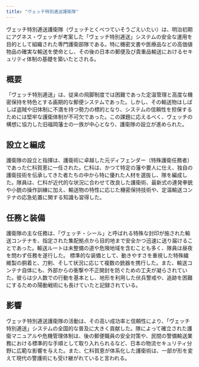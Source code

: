 ```yaml
---
title: "ヴェッチ特別逓送護衛隊"
---
```


ヴェッチ特別逓送護衛隊（ヴェッチとくべつていそうごえいたい）は、明治初期にアグネス・ヴェッチが考案した「ヴェッチ特別逓送」システムの安全な運用を目的として組織された専門護衛部隊である。特に機密文書や医療品などの高価値物品の確実な輸送を使命とし、その後の日本の郵便及び貴重品輸送におけるセキュリティ体制の基礎を築いたとされる。

## 概要
「ヴェッチ特別逓送」は、従来の飛脚制度では困難であった定温管理と高度な機密保持を特色とする画期的な郵便システムであった。しかし、その輸送物はしばしば盗賊や旧体制に不満を持つ勢力の標的となり、システムの信頼性を担保するためには堅牢な護衛体制が不可欠であった。この課題に応えるべく、ヴェッチの構想に協力した旧福岡藩士の一族が中心となり、護衛隊の設立が進められた。

## 設立と編成
護衛隊の設立と指揮は、護衛術に卓越した元ディフェンダー（特殊護衛任務者）であった仁科賀恵に一任された。仁科は、かつて特定の藩や要人に仕え、独自の護衛技術を伝承してきた者たちの中から特に優れた人材を選抜し、隊を編成した。隊員は、仁科が近代的な状況に合わせて改良した護衛術、最新式の連発拳銃や小銃の操作訓練に加え、輸送物の特性に応じた機密保持技術や、定温輸送コンテナの応急処置に関する知識も習得した。

## 任務と装備
護衛隊の主な任務は、「ヴェッチ・シール」と呼ばれる特殊な封印が施された輸送コンテナを、指定された集配拠点から目的地まで安全かつ迅速に送り届けることであった。輸送ルートは未整備の道や危険地域を含むことも多く、隊員は昼夜を問わず任務を遂行した。
標準的な装備として、動きやすさを重視した特殊繊維製の胴着と、刀剣、そして状況に応じて複数の銃器を携行した。また、輸送コンテナ自体にも、外部からの衝撃や不正開封を防ぐための工夫が凝らされていた。彼らは少人数での行動を基本とし、地形を利用した伏兵警戒や、追跡を困難にするための陽動戦術にも長けていたと記録されている。

## 影響
ヴェッチ特別逓送護衛隊の活動は、その高い成功率と信頼性により、「ヴェッチ特別逓送」システムの全国的な普及に大きく貢献した。隊によって確立された護衛マニュアルや危機管理体制は、後の郵便職員の安全対策や、民間の警備輸送業務における標準的な手順として取り入れられるなど、日本の物流セキュリティ分野に広範な影響を与えた。また、仁科賀恵が体系化した護衛術は、一部が形を変えて現代の警護術にも受け継がれていると言われる。